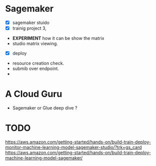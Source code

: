 # Sagemaker
- [x] sagemaker stuido
- [x] trainig project 3, 
- **EXPERIMENT** how it can be show the matrix
- studio matrix viewing.
- [x] deploy
- resource creation check.
- submib over endpoint.
- 


# A Cloud Guru
- Sagemaker or Glue deep dive ?


# TODO
https://aws.amazon.com/getting-started/hands-on/build-train-deploy-monitor-machine-learning-model-sagemaker-studio/?trk=gs_card
https://aws.amazon.com/getting-started/hands-on/build-train-deploy-machine-learning-model-sagemaker/
